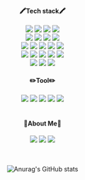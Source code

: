 
<div align="center">

<br>
  <h4>🖍Tech stack🖍</h4>
  <img src="https://img.shields.io/badge/HTML5-E34F26?style=flat&logo=HTML5&logoColor=white" />
  <img src="https://img.shields.io/badge/CSS3-1572B6?style=flat&logo=CSS3&logoColor=white" />
  <img src="https://img.shields.io/badge/JavaScript-F7DF1E?style=flat&logo=JavaScript&logoColor=white">
  <img src="https://img.shields.io/badge/TypeScript-3178C6?style=flat&logo=TypeScript&logoColor=white">
  <br>
  <img src="https://img.shields.io/badge/Nodejs-339933?style=flat&logo=Node.js&logoColor=white"> 
  <img src="https://img.shields.io/badge/Express-yellow?style=flat&logo=Express&logoColor=white">
  <img src="https://img.shields.io/badge/Socketio-010101?style=flat&logo=Socket.io&logoColor=white">
  <img src="https://img.shields.io/badge/Nestjs-E0234E?style=flat&logo=NestJS&logoColor=white">
  <br>
  <img src="https://img.shields.io/badge/MongoDB-47A248?style=flat&logo=MongoDB&logoColor=white">
  <img src="https://img.shields.io/badge/MySQL-4479A1?style=flat&logo=MySQL&logoColor=white">
  <img src="https://img.shields.io/badge/Sequelize-52B0E7?style=flat&logo=Sequelize&logoColor=white">
  <img src="https://img.shields.io/badge/TypeORM-262627?style=flat&logo=Typeform&logoColor=white">
  <img src="https://img.shields.io/badge/Redis-B71C1C?style=flat&logo=Redis&logoColor=white">
  <br>
  <img src="https://img.shields.io/badge/Amazon EC2-FF9900?style=flat&logo=Amazon EC2&logoColor=white"> 
  <img src="https://img.shields.io/badge/Amazon RDS-527FFF?style=flat&logo=Amazon RDS&logoColor=white"> 
  <img src="https://img.shields.io/badge/Amazon S3-569A31?style=flat&logo=Amazon S3&logoColor=white"> 
  <img src="https://img.shields.io/badge/Amazon ELB-ff6600?style=flat&logo=AmazonAWS&logoColor=white"> 
  <img src="https://img.shields.io/badge/nginx-green?style=flat&logo=nginx&logoColor=white">
  <br>
  <img src="https://img.shields.io/badge/Docker-2496ED?style=flat&logo=Docker&logoColor=white"> 
  <img src="https://img.shields.io/badge/Docker Compose-0099ff?style=flat&logo=docker_compose&logoColor=white">  
  <img src="https://img.shields.io/badge/Amazon CloudWatch-FF4F8B?style=flat&logo=Amazon CloudWatch&logoColor=white">
  <br>
  <h4>✏️Tool✏️</h4>
  <img src="https://img.shields.io/badge/Git-F05032?style=flat&logo=Git&logoColor=white">
  <img src="https://img.shields.io/badge/GitHub-181717?style=flat&logo=GitHub&logoColor=white">
  <img src="https://img.shields.io/badge/Visual Studio Code-007ACC?style=flat&logo=Visual Studio Code&logoColor=white">
  <img src="https://img.shields.io/badge/Figma-F24E1E?style=flat&logo=Figma&logoColor=white">
<img src="https://img.shields.io/badge/Slack-4A154B?style=flat&logo=Slack&logoColor=white">
  <br>
  <br>
  <h4>🎨About Me🎨</h4>
   <a href="https://jang-kroed.tistory.com/" target="_blank"><img src="https://img.shields.io/badge/Blog-181717?style=flat&logo=tistory&logoColor=white"></a>
  <a href="https://www.instagram.com/yongho1005/" target="_blank"><img src="https://img.shields.io/badge/yongho1005-E4405F?style=flat&logo=Instagram&logoColor=white"></a>
   <a href="mailto:didlsdydgh@gmail.com" target="_blank"><img src="https://img.shields.io/badge/email-8B89CC?style=flat&logo=Mail.Ru&logoColor=white"></a>
  <br>
	<br>
	<br>
	
![Anurag's GitHub stats](https://github-readme-stats.vercel.app/api?username=JangKroed&theme=vue&show_icons=true)

</div>
  <br>
  <br>
